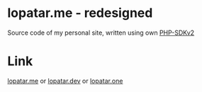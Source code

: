 # lopatar.me - **redesigned**

Source code of my personal site, written using own [PHP-SDKv2](https://github.com/lopatar/PHP-SDKv2)

# Link
[lopatar.me](https://lopatar.me) or [lopatar.dev](https://lopatar.dev) or [lopatar.one](https://lopatar.one)

